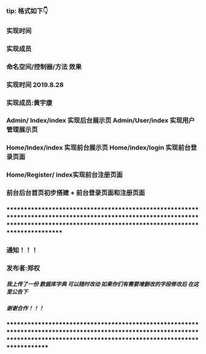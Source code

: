 ### tip:    格式如下👇

### 实现时间

### 实现成员

###  命名空间/控制器/方法        效果



### 实现时间 2019.8.28

### 实现成员:黄宇康

### Admin/ Index/index  实现后台展示页     Admin/User/index 实现用户管理展示页 

### Home/Index/index 实现前台展示页    Home/index/login 实现前台登录页面

### Home/Register/ index实现前台注册页面 

### 前台后台首页初步搭建 + 前台登录页面和注册页面

### *************************************************************************************************************************************************************************************

### 通知！！！

### 发布者:郑权

##### 我上传了一份 数据库字典 可以随时改动 如果你们有需要增删改的字段修改后  在这里公告下

#####  谢谢合作！！！

### *********************************************************************************************************************************************************************************



